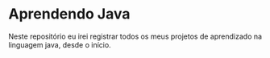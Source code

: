 # Aprendendo Java
Neste repositório eu irei registrar todos os meus projetos de aprendizado na linguagem java, desde o início.
